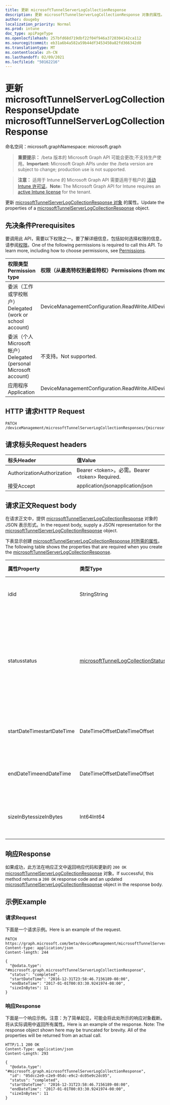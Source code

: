 ```yaml
---
title: 更新 microsoftTunnelServerLogCollectionResponse
description: 更新 microsoftTunnelServerLogCollectionResponse 对象的属性。
author: dougeby
localization_priority: Normal
ms.prod: intune
doc_type: apiPageType
ms.openlocfilehash: 257bfd68d719dbf22f04f946a3720304142ca112
ms.sourcegitcommit: eb31a6b4a582a59b44df3453450a82fd366342d0
ms.translationtype: MT
ms.contentlocale: zh-CN
ms.lasthandoff: 02/09/2021
ms.locfileid: "50162216"
---
```

# <a name="update-microsofttunnelserverlogcollectionresponse"></a><span data-ttu-id="b316b-103">更新 microsoftTunnelServerLogCollectionResponse</span><span class="sxs-lookup"><span data-stu-id="b316b-103">Update microsoftTunnelServerLogCollectionResponse</span></span>

<span data-ttu-id="b316b-104">命名空间：microsoft.graph</span><span class="sxs-lookup"><span data-stu-id="b316b-104">Namespace: microsoft.graph</span></span>

> <span data-ttu-id="b316b-105">**重要提示：** /beta 版本的 Microsoft Graph API 可能会更改;不支持生产使用。</span><span class="sxs-lookup"><span data-stu-id="b316b-105">**Important:** Microsoft Graph APIs under the /beta version are subject to change; production use is not supported.</span></span>

> <span data-ttu-id="b316b-106">**注意：** 适用于 Intune 的 Microsoft Graph API 需要适用于租户的 [活动 Intune 许可证](https://go.microsoft.com/fwlink/?linkid=839381)。</span><span class="sxs-lookup"><span data-stu-id="b316b-106">**Note:** The Microsoft Graph API for Intune requires an [active Intune license](https://go.microsoft.com/fwlink/?linkid=839381) for the tenant.</span></span>

<span data-ttu-id="b316b-107">更新 [microsoftTunnelServerLogCollectionResponse 对象](../resources/intune-mstunnel-microsofttunnelserverlogcollectionresponse.md) 的属性。</span><span class="sxs-lookup"><span data-stu-id="b316b-107">Update the properties of a [microsoftTunnelServerLogCollectionResponse](../resources/intune-mstunnel-microsofttunnelserverlogcollectionresponse.md) object.</span></span>

## <a name="prerequisites"></a><span data-ttu-id="b316b-108">先决条件</span><span class="sxs-lookup"><span data-stu-id="b316b-108">Prerequisites</span></span>
<span data-ttu-id="b316b-p101">要调用此 API，需要以下权限之一。要了解详细信息，包括如何选择权限的信息，请参阅[权限](/graph/permissions-reference)。</span><span class="sxs-lookup"><span data-stu-id="b316b-p101">One of the following permissions is required to call this API. To learn more, including how to choose permissions, see [Permissions](/graph/permissions-reference).</span></span>

|<span data-ttu-id="b316b-111">权限类型</span><span class="sxs-lookup"><span data-stu-id="b316b-111">Permission type</span></span>|<span data-ttu-id="b316b-112">权限（从最高特权到最低特权）</span><span class="sxs-lookup"><span data-stu-id="b316b-112">Permissions (from most to least privileged)</span></span>|
|:---|:---|
|<span data-ttu-id="b316b-113">委派（工作或学校帐户）</span><span class="sxs-lookup"><span data-stu-id="b316b-113">Delegated (work or school account)</span></span>|<span data-ttu-id="b316b-114">DeviceManagementConfiguration.ReadWrite.All</span><span class="sxs-lookup"><span data-stu-id="b316b-114">DeviceManagementConfiguration.ReadWrite.All</span></span>|
|<span data-ttu-id="b316b-115">委派（个人 Microsoft 帐户）</span><span class="sxs-lookup"><span data-stu-id="b316b-115">Delegated (personal Microsoft account)</span></span>|<span data-ttu-id="b316b-116">不支持。</span><span class="sxs-lookup"><span data-stu-id="b316b-116">Not supported.</span></span>|
|<span data-ttu-id="b316b-117">应用程序</span><span class="sxs-lookup"><span data-stu-id="b316b-117">Application</span></span>|<span data-ttu-id="b316b-118">DeviceManagementConfiguration.ReadWrite.All</span><span class="sxs-lookup"><span data-stu-id="b316b-118">DeviceManagementConfiguration.ReadWrite.All</span></span>|

## <a name="http-request"></a><span data-ttu-id="b316b-119">HTTP 请求</span><span class="sxs-lookup"><span data-stu-id="b316b-119">HTTP Request</span></span>
<!-- {
  "blockType": "ignored"
}
-->
``` http
PATCH /deviceManagement/microsoftTunnelServerLogCollectionResponses/{microsoftTunnelServerLogCollectionResponseId}
```

## <a name="request-headers"></a><span data-ttu-id="b316b-120">请求标头</span><span class="sxs-lookup"><span data-stu-id="b316b-120">Request headers</span></span>
|<span data-ttu-id="b316b-121">标头</span><span class="sxs-lookup"><span data-stu-id="b316b-121">Header</span></span>|<span data-ttu-id="b316b-122">值</span><span class="sxs-lookup"><span data-stu-id="b316b-122">Value</span></span>|
|:---|:---|
|<span data-ttu-id="b316b-123">Authorization</span><span class="sxs-lookup"><span data-stu-id="b316b-123">Authorization</span></span>|<span data-ttu-id="b316b-124">Bearer &lt;token&gt;。必需。</span><span class="sxs-lookup"><span data-stu-id="b316b-124">Bearer &lt;token&gt; Required.</span></span>|
|<span data-ttu-id="b316b-125">接受</span><span class="sxs-lookup"><span data-stu-id="b316b-125">Accept</span></span>|<span data-ttu-id="b316b-126">application/json</span><span class="sxs-lookup"><span data-stu-id="b316b-126">application/json</span></span>|

## <a name="request-body"></a><span data-ttu-id="b316b-127">请求正文</span><span class="sxs-lookup"><span data-stu-id="b316b-127">Request body</span></span>
<span data-ttu-id="b316b-128">在请求正文中，提供 [microsoftTunnelServerLogCollectionResponse](../resources/intune-mstunnel-microsofttunnelserverlogcollectionresponse.md) 对象的 JSON 表示形式。</span><span class="sxs-lookup"><span data-stu-id="b316b-128">In the request body, supply a JSON representation for the [microsoftTunnelServerLogCollectionResponse](../resources/intune-mstunnel-microsofttunnelserverlogcollectionresponse.md) object.</span></span>

<span data-ttu-id="b316b-129">下表显示创建 [microsoftTunnelServerLogCollectionResponse 时所需的属性](../resources/intune-mstunnel-microsofttunnelserverlogcollectionresponse.md)。</span><span class="sxs-lookup"><span data-stu-id="b316b-129">The following table shows the properties that are required when you create the [microsoftTunnelServerLogCollectionResponse](../resources/intune-mstunnel-microsofttunnelserverlogcollectionresponse.md).</span></span>

|<span data-ttu-id="b316b-130">属性</span><span class="sxs-lookup"><span data-stu-id="b316b-130">Property</span></span>|<span data-ttu-id="b316b-131">类型</span><span class="sxs-lookup"><span data-stu-id="b316b-131">Type</span></span>|<span data-ttu-id="b316b-132">说明</span><span class="sxs-lookup"><span data-stu-id="b316b-132">Description</span></span>|
|:---|:---|:---|
|<span data-ttu-id="b316b-133">id</span><span class="sxs-lookup"><span data-stu-id="b316b-133">id</span></span>|<span data-ttu-id="b316b-134">String</span><span class="sxs-lookup"><span data-stu-id="b316b-134">String</span></span>|<span data-ttu-id="b316b-135">实体的唯一 ID</span><span class="sxs-lookup"><span data-stu-id="b316b-135">The unique ID of the entity</span></span>|
|<span data-ttu-id="b316b-136">status</span><span class="sxs-lookup"><span data-stu-id="b316b-136">status</span></span>|[<span data-ttu-id="b316b-137">microsoftTunnelLogCollectionStatus</span><span class="sxs-lookup"><span data-stu-id="b316b-137">microsoftTunnelLogCollectionStatus</span></span>](../resources/intune-mstunnel-microsofttunnellogcollectionstatus.md)|<span data-ttu-id="b316b-138">日志集合的状态。</span><span class="sxs-lookup"><span data-stu-id="b316b-138">The status of log collection.</span></span> <span data-ttu-id="b316b-139">可取值为：`pending`、`completed`、`failed`。</span><span class="sxs-lookup"><span data-stu-id="b316b-139">Possible values are: `pending`, `completed`, `failed`.</span></span>|
|<span data-ttu-id="b316b-140">startDateTime</span><span class="sxs-lookup"><span data-stu-id="b316b-140">startDateTime</span></span>|<span data-ttu-id="b316b-141">DateTimeOffset</span><span class="sxs-lookup"><span data-stu-id="b316b-141">DateTimeOffset</span></span>|<span data-ttu-id="b316b-142">收集的日志的开始时间</span><span class="sxs-lookup"><span data-stu-id="b316b-142">The start time of the logs collected</span></span> |
|<span data-ttu-id="b316b-143">endDateTime</span><span class="sxs-lookup"><span data-stu-id="b316b-143">endDateTime</span></span>|<span data-ttu-id="b316b-144">DateTimeOffset</span><span class="sxs-lookup"><span data-stu-id="b316b-144">DateTimeOffset</span></span>|<span data-ttu-id="b316b-145">收集的日志的结束时间</span><span class="sxs-lookup"><span data-stu-id="b316b-145">The end time of the logs collected</span></span>|
|<span data-ttu-id="b316b-146">sizeInBytes</span><span class="sxs-lookup"><span data-stu-id="b316b-146">sizeInBytes</span></span>|<span data-ttu-id="b316b-147">Int64</span><span class="sxs-lookup"><span data-stu-id="b316b-147">Int64</span></span>|<span data-ttu-id="b316b-148">日志的大小（以字节为单位）</span><span class="sxs-lookup"><span data-stu-id="b316b-148">The size of the logs in bytes</span></span>|



## <a name="response"></a><span data-ttu-id="b316b-149">响应</span><span class="sxs-lookup"><span data-stu-id="b316b-149">Response</span></span>
<span data-ttu-id="b316b-150">如果成功，此方法在响应正文中返回响应代码和更新的 `200 OK` [microsoftTunnelServerLogCollectionResponse](../resources/intune-mstunnel-microsofttunnelserverlogcollectionresponse.md) 对象。</span><span class="sxs-lookup"><span data-stu-id="b316b-150">If successful, this method returns a `200 OK` response code and an updated [microsoftTunnelServerLogCollectionResponse](../resources/intune-mstunnel-microsofttunnelserverlogcollectionresponse.md) object in the response body.</span></span>

## <a name="example"></a><span data-ttu-id="b316b-151">示例</span><span class="sxs-lookup"><span data-stu-id="b316b-151">Example</span></span>

### <a name="request"></a><span data-ttu-id="b316b-152">请求</span><span class="sxs-lookup"><span data-stu-id="b316b-152">Request</span></span>
<span data-ttu-id="b316b-153">下面是一个请求示例。</span><span class="sxs-lookup"><span data-stu-id="b316b-153">Here is an example of the request.</span></span>
``` http
PATCH https://graph.microsoft.com/beta/deviceManagement/microsoftTunnelServerLogCollectionResponses/{microsoftTunnelServerLogCollectionResponseId}
Content-type: application/json
Content-length: 244

{
  "@odata.type": "#microsoft.graph.microsoftTunnelServerLogCollectionResponse",
  "status": "completed",
  "startDateTime": "2016-12-31T23:58:46.7156189-08:00",
  "endDateTime": "2017-01-01T00:03:30.9241974-08:00",
  "sizeInBytes": 11
}
```

### <a name="response"></a><span data-ttu-id="b316b-154">响应</span><span class="sxs-lookup"><span data-stu-id="b316b-154">Response</span></span>
<span data-ttu-id="b316b-p103">下面是一个响应示例。注意：为了简单起见，可能会将此处所示的响应对象截断。将从实际调用中返回所有属性。</span><span class="sxs-lookup"><span data-stu-id="b316b-p103">Here is an example of the response. Note: The response object shown here may be truncated for brevity. All of the properties will be returned from an actual call.</span></span>
``` http
HTTP/1.1 200 OK
Content-Type: application/json
Content-Length: 293

{
  "@odata.type": "#microsoft.graph.microsoftTunnelServerLogCollectionResponse",
  "id": "05dcc2e9-c2e9-05dc-e9c2-dc05e9c2dc05",
  "status": "completed",
  "startDateTime": "2016-12-31T23:58:46.7156189-08:00",
  "endDateTime": "2017-01-01T00:03:30.9241974-08:00",
  "sizeInBytes": 11
}
```




